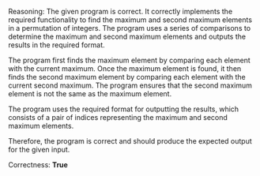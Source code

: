 Reasoning: 
The given program is correct. It correctly implements the required functionality to find the maximum and second maximum elements in a permutation of integers. The program uses a series of comparisons to determine the maximum and second maximum elements and outputs the results in the required format.

The program first finds the maximum element by comparing each element with the current maximum. Once the maximum element is found, it then finds the second maximum element by comparing each element with the current second maximum. The program ensures that the second maximum element is not the same as the maximum element.

The program uses the required format for outputting the results, which consists of a pair of indices representing the maximum and second maximum elements.

Therefore, the program is correct and should produce the expected output for the given input.

Correctness: **True**